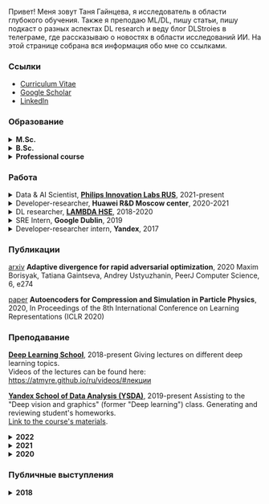 Привет! Меня зовут Таня Гайнцева, я исследователь в области глубокого обучения. Также я преподаю ML/DL, пишу статьи, пишу подкаст о разных аспектах DL research и веду блог DLStroies в телеграме, где рассказываю о новостях в области исследований ИИ. На этой странице собрана вся информация обо мне со ссылками.

### Ссылки
- [Curriculum Vitae](https://drive.google.com/file/d/1O9byn9wugAlLdmuKNPmjsWcDkXadt7z3/view?usp=sharing)
- [Google Scholar](https://scholar.google.com/citations?user=pzVAnzsAAAAJ&hl=ru&authuser=1)
- [LinkedIn](http://linkedin.com/in/tgaintseva/)

### Образование
<details><summary><strong>M.Sc.</strong></summary>
<a href="https://mipt.ru/english/">Moscow Institute of Physics and Technology (MIPT)</a> <br />
2017-2019, Moscow, Russian Federation <br />
Department of Innovations and High Technology, <br />
Data Analysis subdepartment. <br />
Thesis title: Use of Domain Adaptation to expand the scope of Generative Models   
</details>

<details><summary><strong>B.Sc.</strong></summary>
<a href="https://mipt.ru/english/">Moscow Institute of Physics and Technology (MIPT)</a> <br />
2013-2017, Moscow, Russian Federation <br />
Department of Innovations and High Technology, <br />
Data Analysis subdepartment. <br />
Thesis title: Multi-Objective Deep Reinforcement Learning in Seq2Seq Machine
Translation
</details>

<details><summary><strong>Professional course</strong></summary>
<a href="https://yandexdataschool.com">Yandex School of Data Analysis (YSDA)</a> <br />
2016-2018, Moscow, Russian Federation <br />
Big Data department
</details>

### Работа
<details><summary>Data & AI Scientist, <strong><a href="https://www.philips.ru/a-w/about-philips/research-moscow.html">Philips Innovation Labs RUS</a></strong>, 2021-present</summary>
AI research in computer vision applied to medical domain. <br />
Responsibilities: read & write scientific papers, conduct experiments, generate ideas, build AI pipelines  <br />
I also host "AI knowledge base" initiative, where people gather to discuss recent advances in computer vision 
</details>

<details><summary>Developer-researcher, <strong>Huawei R&D Moscow center</strong>, 2020-2021</summary>
AI research in computer vision <br />
Responsibilities: read & write scientific papers, conduct experiments, generate ideas, build AI pipelines  <br />
</details>

<details><summary>DL researcher, <strong><a href="https://cs.hse.ru/en/lambda/">LAMBDA HSE</a></strong>, 2018-2020</summary>
DL research in hight energy physics domain <br />
I was working on generaive adversarial models applied to high energy physics <br />
Responsibilities: read & write scientific papers, conduct experiments, generate ideas, build AI pipelines  <br />
</details>

<details><summary>SRE Intern, <strong>Google Dublin</strong>, 2019</summary>
During my internship I developed large-scale hierarchical graph clustering algorithm for internal
services graphs representations
</details>

<details><summary>Developer-researcher intern, <strong>Yandex</strong>, 2017</summary>
During my internship I applied RL ti different metrics to seq2seq vocalization task. Combined different seq2seq vocalization models unsing ideas from Actor-Mimic algorithm. Showed that RL could increase quality of seq2seq models. My bachelor's thesis was based on this work.
</details>

### Публикации

<a href="https://arxiv.org/abs/1912.00520">arxiv</a> **Adaptive divergence for rapid adversarial optimization**, 2020 Maxim Borisyak, Tatiana Gaintseva, Andrey Ustyuzhanin, PeerJ Computer Science, 6, e274 

<a href="https://drive.google.com/file/d/1r2nDhkQLCpk32thTj2u23bjaa07KH1-o/view">paper</a> **Autoencoders for Compression and Simulation in Particle Physics**, 2020, In Proceedings of the 8th International Conference on Learning Representations (ICLR 2020)


### Преподавание
<strong><a href="https://dlschool.org"><strong>Deep Learning School</strong></a></strong>, 2018-present
Giving lectures on different deep learning topics. <br />
Videos of the lectures can be found here: https://atmyre.github.io/ru/videos/#лекции


<strong><a href="https://yandexdataschool.com">Yandex School of Data Analysis (YSDA)</a></strong>, 2019-present</summary>
Assisting to the "Deep vision and graphics" (former "Deep learning") class. Generating and reviewing student's homeworks. <br />
<a href="https://github.com/yandexdataschool/deep_vision_and_graphics">Link to the course's materials</a>.

<details><summary><strong>2022</strong></summary>
<br />
<strong><a href="https://maths-h.com/ru/mlprojects/engineers/CV">Mathshub</a></strong> <br />
Deep Learning (computer vision) main methodologist and teacher. Giving theoretical lectures and practical seminars. Also consulting students on their CV projects
  
<strong><a href="https://rucode.net">RuCode festival (AI track)</a></strong>
Preparing contests in ML/DL, giving educational lectures to the participants on computer vision/NLP topics. Videos of the lectures are not available, because they are only for the participants. 
  
</details>

<details><summary><strong>2021</strong></summary>
<br />
<strong><a href="https://stepik.org/course/100561">"Digital centaur" Autumn Bootcamp</a></strong>
Giving theoretical and practical lessons on the following topics: <br />
  - <a href="https://youtu.be/xKNmEKA-BH8">Intro to CNN and pooling operation</a> (theory, russian)
  - <a href="https://youtu.be/ThNWPwil_lk">CNN training & CNN architectures</a> (theory, russian) <br />

<strong><a href="https://practicingfutures.org/school_it_hmao">Information Technology Autumn School</a></strong>
Giving theoretical and practical lessons on the topics of computer vision.

<strong><a href="https://rucode.net">RuCode festival 2021 (AI track)</a></strong>
Preparing contests in ML/DL, giving educational lectures to the participants on computer vision/NLP topics. Videos of the lectures are not available, because they are only for the participants. 
  
</details>

<details><summary><strong>2020</strong></summary>
<br />
<strong><a href="https://stepik.org/course/100561">"Digital centaur" AI Bootcamp</a></strong>
Giving theoretical and practical lessons on the following topics: <br />
  - <a href="https://youtu.be/uezEoNKGAhs">CV architectures</a> (theory & practice, russian) <br />
  - <a href="https://youtu.be/t8jY7X7_YWc">Semantic segmentation</a> (practice, russian)

<strong><a href="https://rucode.net">RuCode festival 2020 (AI track)</a></strong>
Preparing contests in ML/DL, giving educational lectures to the participants on computer vision/NLP topics. Videos of the lectures are not available, because they are only for the participants. 

<strong><a href="https://stepik.org/course/80782">Brief Introduction to the Artificial Intelligence</a></strong>
Giving theoretical and practical lessons on the following topics: <br />
  - Introduction to the neural networks (theory) <br />
  - Convolutional Neural Networks basics (theory & practice) <br />
  - Computer vision tasks (theory) <br />
  - Popular CNN Architectures (theory & practice) <br />

<strong><a href="https://mipt.ru/cdpo/programs/">Mathematics for data science (MIPT)</a></strong>
Teaching module "combinatorics and math logic"
  
<strong><a href="https://www.sberbank.com/ru">ML for managers</a></strong>
Teaching Sber manager employees different classes on machine learning, theory & practice. Videos are not available

</details>

### Публичные выступления

<details><summary><strong>2018</strong></summary>
<br />
<strong><a href="https://youtu.be/zNTRmIoPLns">A talk about 2nd place solution for Machines Can See competition</a></strong> <br />
<a href="https://competitions.codalab.org/competitions/19090">Competition page</a> <br />
<a href="https://github.com/Atmyre/MCS2018_Solution">Solution code on GitHub</a> <br />
  
</details>

